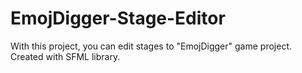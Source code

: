 # EmojDigger-Stage-Editor
With this project, you can edit stages to "EmojDigger" game project. Created with SFML library.
